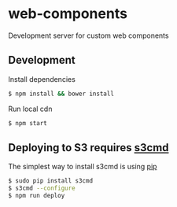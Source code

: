 # web-components
Development server for custom web components

## Development 
Install dependencies
```bash
$ npm install && bower install
```
Run local cdn
```bash
$ npm start
```

## Deploying to S3 requires [s3cmd](http://s3tools.org/s3cmd)
The simplest way to install s3cmd is using [pip](https://pip.pypa.io/)

```bash
$ sudo pip install s3cmd
$ s3cmd --configure
$ npm run deploy
```

